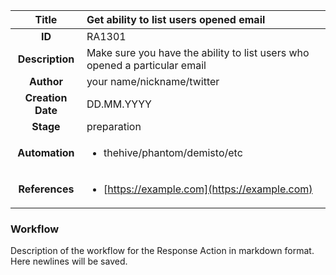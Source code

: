| Title                       |  Get ability to list users opened email         |
|:---------------------------:|:--------------------|
| **ID**                      | RA1301            |
| **Description**             | Make sure you have the ability to list users who opened a particular email   |
| **Author**                  | your name/nickname/twitter        |
| **Creation Date**           | DD.MM.YYYY |
| **Stage**                   | preparation         |
| **Automation** |<ul><li>thehive/phantom/demisto/etc</li></ul>|
| **References** |<ul><li>[https://example.com](https://example.com)</li></ul>|

### Workflow

Description of the workflow for the Response Action in markdown format.
Here newlines will be saved.
